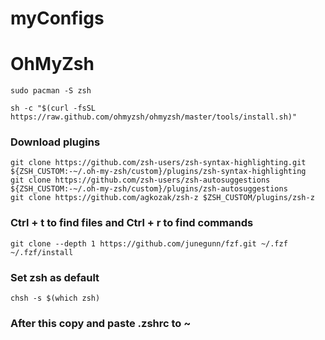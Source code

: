 # myConfigs

# OhMyZsh

```
sudo pacman -S zsh

sh -c "$(curl -fsSL https://raw.github.com/ohmyzsh/ohmyzsh/master/tools/install.sh)"

```

### Download plugins

```
git clone https://github.com/zsh-users/zsh-syntax-highlighting.git ${ZSH_CUSTOM:-~/.oh-my-zsh/custom}/plugins/zsh-syntax-highlighting
git clone https://github.com/zsh-users/zsh-autosuggestions ${ZSH_CUSTOM:-~/.oh-my-zsh/custom}/plugins/zsh-autosuggestions
git clone https://github.com/agkozak/zsh-z $ZSH_CUSTOM/plugins/zsh-z
```


### Ctrl + t to find files and Ctrl + r to find commands
```
git clone --depth 1 https://github.com/junegunn/fzf.git ~/.fzf
~/.fzf/install
```
### Set zsh as default
```chsh -s $(which zsh)```

### After this copy and paste .zshrc to ~





